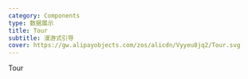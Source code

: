 ```yaml
---
category: Components
type: 数据展示
title: Tour
subtitle: 漫游式引导
cover: https://gw.alipayobjects.com/zos/alicdn/Vyyeu8jq2/Tour.svg
---
```


Tour
